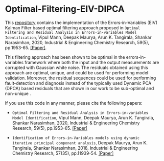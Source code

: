 # Optimal-Filtering-EIV-DIPCA

This [repository](https://github.com/vupil/Optimal-Filtering-EIV-DIPCA) contains the implementation of the Errors-in-Variables (EIV) Kalman Filter based optimal filtering approach proposed in `Optimal Filtering and Residual Analysis in Errors-in-variables Model Identification`, Vipul Mann, Deepak Maurya, Arun K. Tangirala, Shankar Narasimhan, 2020, Industrial & Engineering Chemistry Research, 59(5), pp.1953-65. <a href="https://pubs.acs.org/doi/10.1021/acs.iecr.9b04561">[Paper]</a>.

This filtering approach has been shown to be optimal in the errors-in-variables framework where both the input and the output measurements are corrupted with Gaussian white noise. The residuals obtained using this approach are optimal, unique, and could be used for performing model validation. Moreover, the residual sequences could be used for performing fault-detection and diagnosis instead of the typically used Dynamic PCA (DPCA) based residuals that are shown in our work to be sub-optimal and non-unique . 


If you use this code in any manner, please cite the following papers:
- `Optimal Filtering and Residual Analysis in Errors-in-variables Model Identification`, Vipul Mann, Deepak Maurya, Arun K. Tangirala, Shankar Narasimhan, 2020, Industrial & Engineering Chemistry Research, 59(5), pp.1953-65. <a href="https://pubs.acs.org/doi/10.1021/acs.iecr.9b04561">[Paper]</a>

- `Identification of Errors-in-Variables models using dynamic iterative principal component analysis`, Deepak Maurya, Arun K. Tangirala, Shankar Narasimhan, 2018, Industrial & Engineering Chemistry Research, 57(35), pp.11939-54. <a href="https://pubs.acs.org/doi/abs/10.1021/acs.iecr.8b01374">[Paper]</a>
